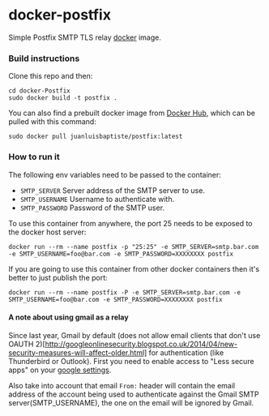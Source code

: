 # docker-postfix
Simple Postfix SMTP TLS relay [docker](http://www.docker.com) image.

### Build instructions

Clone this repo and then:

    cd docker-Postfix
    sudo docker build -t postfix .

You can also find a prebuilt docker image from [Docker Hub](https://registry.hub.docker.com/u/juanluisbaptiste/postfix/), which can be pulled with this command:

    sudo docker pull juanluisbaptiste/postfix:latest

### How to run it

The following env variables need to be passed to the container:

* `SMTP_SERVER` Server address of the SMTP server to use.
* `SMTP_USERNAME` Username to authenticate with.
* `SMTP_PASSWORD` Password of the SMTP user.

To use this container from anywhere, the port 25 needs to be exposed to the docker host server:

    docker run --rm --name postfix -p "25:25" -e SMTP_SERVER=smtp.bar.com -e SMTP_USERNAME=foo@bar.com -e SMTP_PASSWORD=XXXXXXXX postfix
    
If you are going to use this container from other docker containers then it's better to just publish the port:

    docker run --rm --name postfix -P -e SMTP_SERVER=smtp.bar.com -e SMTP_USERNAME=foo@bar.com -e SMTP_PASSWORD=XXXXXXXX postfix
    
    
#### A note about using gmail as a relay

Since last year, Gmail by default (does not allow email clients that don't use OAUTH 2)[http://googleonlinesecurity.blogspot.co.uk/2014/04/new-security-measures-will-affect-older.html] 
for authentication (like Thunderbird or Outlook). First you need to enable access to "Less secure apps" on your 
[google settings](https://www.google.com/settings/security/lesssecureapps). 

Also take into account that email `From:` header will contain the email address of the account being used to 
authenticate against the Gmail SMTP server(SMTP_USERNAME), the one on the email will be ignored by Gmail.